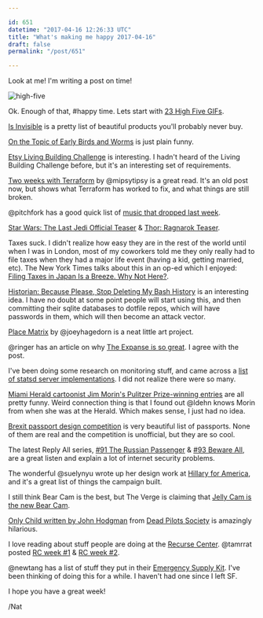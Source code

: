 ```yaml
---

id: 651
datetime: "2017-04-16 12:26:33 UTC"
title: "What's making me happy 2017-04-16"
draft: false
permalink: "/post/651"

---
```


Look at me! I'm writing a post on time!

![high-five](https://www.giftionary.city/icco/tina-five)

Ok. Enough of that, #happy time. Lets start with [23 High Five GIFs](http://www.collegehumor.com/post/6774313/23-high-five-gifs).

[Is Invisible](http://isinvisible.com/) is a pretty list of beautiful products you'll probably never buy.

[On the Topic of Early Birds and Worms](http://smbc-comics.com/index.php?id=3718) is just plain funny.

[Etsy Living Building Challenge](https://www.etsy.com/living-building-challenge) is interesting. I hadn't heard of the Living Building Challenge before, but it's an interesting set of requirements.

[Two weeks with Terraform](https://charity.wtf/2016/02/23/two-weeks-with-terraform/) by @mipsytipsy is a great read. It's an old post now, but shows what Terraform has worked to fix, and what things are still broken.

@pitchfork has a good quick list of [music that dropped last week](http://pitchfork.com/news/72840-kendrick-lamar-and-4-more-albums-out-today-you-should-listen-to-now/).

[Star Wars: The Last Jedi Official Teaser](https://www.youtube.com/watch?v=zB4I68XVPzQ&feature=youtu.be) & [Thor: Ragnarok Teaser](https://www.youtube.com/watch?v=v7MGUNV8MxU&feature=youtu.be).

Taxes suck. I didn't realize how easy they are in the rest of the world until when I was in London, most of my coworkers told me they only really had to file taxes when they had a major life event (having a kid,
 getting married, etc). The New York Times talks about this in an op-ed which I enjoyed: [Filing Taxes in Japan Is a Breeze. Why Not Here?](https://nyti.ms/2pdvvLx).

[Historian: Because Please, Stop Deleting My Bash History](https://undertitled.com/2017/04/12/historian-because-please-stop-deleting-my-bash-history.html) is an interesting idea. I have no doubt at some point people will start using this, and then committing their sqlite databases to dotfile repos, which will have passwords in them, which will then become an attack vector.

[Place Matrix](https://placematrix.joeyhagedorn.com/) by @joeyhagedorn is a neat little art project.

@ringer has an article on why [The Expanse is so great](https://theringer.com/the-expanse-syfy-tv-game-of-thrones-battlestar-galactica-bb64d5169dec?source=ifttt--------------1). I agree with the post.

I've been doing some research on monitoring stuff, and came across a [list of statsd server implementations](http://www.joemiller.me/2011/09/21/list-of-statsd-server-implementations/). I did not realize there were so many.

[Miami Herald cartoonist Jim Morin's Pulitzer Prize-winning entries](http://www.miamiherald.com/opinion/editorial-cartoons/jim-morin/article143772254.html) are all pretty funny. Weird connection thing is that I found out @ldehn knows Morin from when she was at the Herald. Which makes sense, I just had no idea.

[Brexit passport design competition](https://www.dezeen.com/2017/04/04/brexit-passport-design-competition-shortlist-revealed-video/) is very beautiful list of passports. None of them are real and the competition is unofficial, but they are so cool.

The latest Reply All series, [#91 The Russian Passenger](http://pca.st/4Q6Y) & [#93 Beware All](http://pca.st/5v4c), are a great listen and explain a lot of internet security problems.

The wonderful @suelynyu wrote up her design work at [Hillary for America](http://www.suelynyu.com/hillary-for-america/), and it's a great list of things the campaign built.

I still think Bear Cam is the best, but The Verge is claiming that [Jelly Cam is the new Bear Cam](http://www.theverge.com/2017/4/8/15221006/jelly-cam-monterey-bay-aquarium).

[Only Child written by John Hodgman](http://pca.st/G5DX) from [Dead Pilots Society](http://www.maximumfun.org/shows/dead-pilots-society) is amazingly hilarious.

I love reading about stuff people are doing at the [Recurse Center](https://www.recurse.com/). @tamrrat posted [RC week #1](http://www.tamrat.co/rc-week-1/) & [RC week #2](http://www.tamrat.co/rc-week-2/).

@newtang has a list of stuff they put in their [Emergency Supply Kit](http://blog.jonnew.com/posts/emergency-supply-kit). I've been thinking of doing this for a while. I haven't had one since I left SF.

I hope you have a great week!

/Nat


